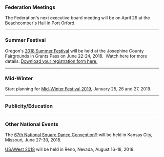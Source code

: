 ### Federation Meetings

The Federation's next executive board meeting will be on April 29 at the Beachcomber's Hall in Port Orford.

----

### Summer Festival

Oregon's [2018 Summer Festival](http://summerfestival2018.co) will be held at the Josephine County Fairgrounds in Grants Pass on June 22-24, 2018. &nbsp;Watch here for more 
details.  [Download your registration form here.](http://squaredance.gen.or.us/content/Summer%20Festival%202018%20flyer.pdf)

----

### Mid-Winter

Start planning for [Mid-Winter Festival 2019](http://midwinterfestival.com), January 25, 26 and 27, 2019.

----

### Publicity/Education

---

### Other National Events

The [67th National Square Dance Convention&reg;](https://www.67nsdc.com/) will be held in Kansas City, Missouri, June 27-30, 2018.

[USAWest 2018](http://www.nevada.usawest.net/) will be held in Reno, Nevada, August 16-18, 2018.